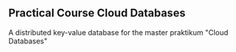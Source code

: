 ## Practical Course Cloud Databases

A distributed key-value database for the master praktikum "Cloud Databases"
